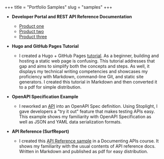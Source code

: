 +++
title = "Portfolio Samples"
slug = "samples"
+++

+ **Developer Portal and REST API Reference Documentation**
  + [Product one](https://docs.chainalysis.com/api/kyt/)
  + [Product two](https://docs.chainalysis.com/api/address-screening/)
  + [Product three](https://docs.chainalysis.com/api/sanctions/)

+ **Hugo and GitHub Pages Tutorial**
  + I created a Hugo + GitHub Pages [tutorial](https://drive.google.com/file/d/1JYPjooOLoJ0ZFeckv55zBsMoZhgasVCp/view?usp=sharing). As a beginner, building and hosting a static web page is confusing. This tutorial addresses that gap and aims to simplify both the concepts and steps. As well, it displays my technical writing competencies and showcases my proficiency with Markdown, command-line Git, and static site generators. I created this tutorial in Markdown and then converted it to a pdf for simple distribution.

+ **OpenAPI Specification Example**
  + I reworked an [API](https://laux.stoplight.io/docs/stoplight-cio-sample/reference/Behavioral-Tracking-API.v1.yaml) into an OpenAPI Spec definition. Using Stoplight, I gave developers a "try it out" feature that makes testing APIs easy. This example shows my familiarity with OpenAPI Specification as well as JSON and YAML data serialization formats.

+ **API Reference (SurfReport)**
  + I created this [API Reference sample](https://drive.google.com/file/d/1P04OB09TeNchCXo5D6YbkMAzBC8_3DW6/view?usp=sharing) in a Documenting APIs course. It shows my familiarity with the usual contents of API reference docs. Written in Markdown and published as pdf for easy distribution.

<!-- + **Salesforce Chatter Flowchart**
  + I created this [diagram](https://drive.google.com/file/d/19UmcfeZD-umGdoBI-4Jk7XQeFqslCD3t/view?usp=sharing) with LucidChart, but it showcases my capabilities with diagramming tools in general (LucidChart, Visio, Omnigraffle, etc.). It uses best practices in regards to diagram shapes. I created the diagram to illustrate to a new team how to use Salesforce Chatter to provide feedback regarding new release notes.

+ **Salesforce User Guide**
  + This [user guide](https://drive.google.com/file/d/1d5vYRnWywGWHqV2h9L4DAyEqBRppA8vA/view?usp=sharing) demonstrates my proficiency with screen captures and procedure writing.

+ **Translation Poster**
  + This [sample](https://drive.google.com/file/d/1p7ppTo3-4NjgPO4JilK9Uu0tgEpgQB-n/view?usp=sharing) shows my ability to translate complex language into concrete, actionable text. -->

